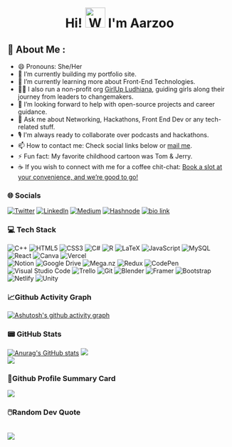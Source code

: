 <h1 align="center"> Hi! <img src="https://raw.githubusercontent.com/nixin72/nixin72/master/wave.gif" 
         alt="Waving hand animated gif"
         height="45"
         width="45" /> I'm Aarzoo</h1>


<h2>💫 About Me :</h2>

- 😄 Pronouns: She/Her
- 🔭 I’m currently building my portfolio site.
- 🌱 I’m currently learning more about Front-End Technologies.
- 👧🏽 I also run a non-profit org [GirlUp Ludhiana](https://girlupludhiana.vercel.app/), guiding girls 
along their journey from leaders to changemakers.
- 🤔 I’m looking forward to help with open-source projects and career guidance.
- 💬 Ask me about Networking, Hackathons, Front End Dev or any tech-related stuff.
- 🎙️ I'm always ready to collaborate over podcasts and hackathons.
- 📫 How to contact me: Check social links below or [mail me](mailto:sharma.aarzoo21@gmail.com).
- ⚡ Fun fact: My favorite childhood cartoon was Tom & Jerry.
- ☕ If you wish to connect with me for a coffee chit-chat: [Book a slot at your convenience, and we’re good to go!](https://topmate.io/aarzoosharma)  

<h3>🌐 Socials</h3>

<a href="https://twitter.com/coding_finesse" target="_blank"><img alt="Twitter" src="https://img.shields.io/badge/twitter-%231DA1F2.svg?&style=for-the-badge&logo=twitter&logoColor=white" /></a>
<a href="https://www.linkedin.com/in/aarzoo-sharma12" target="_blank"><img alt="LinkedIn" src="https://img.shields.io/badge/linkedin-%230077B5.svg?&style=for-the-badge&logo=linkedin&logoColor=white" /></a>
<a href='https://medium.com/@aarzoo-sharma' target="_blank"><img alt='Medium' src='https://img.shields.io/badge/MEDIUM-100000?style=for-the-badge&logo=Medium&logoColor=FFFFFF&labelColor=000000&color=000000'/></a>
<a href='https://hashnode.com/@aarzoo-sharma' target="_blank"><img alt='Hashnode' src='https://img.shields.io/badge/HASHNODE-100000?style=for-the-badge&logo=Hashnode&logoColor=3B82F0&labelColor=FFFFFF&color=FFFFFF'/></a>
<a href='https://bio.link/aarzoosharma' target="_blank"><img alt='bio link' src='https://img.shields.io/badge/All_Links-100000?style=for-the-badge&logo=bio link&logoColor=0B0202&labelColor=CD129B&color=CD129B'/></a>

<h3>💻 Tech Stack</h3>

![C++](https://img.shields.io/badge/c++-%2300599C.svg?style=for-the-badge&logo=c%2B%2B&logoColor=white)
![HTML5](https://img.shields.io/badge/html5-%23E34F26.svg?style=for-the-badge&logo=html5&logoColor=white)
![CSS3](https://img.shields.io/badge/css3-%231572B6.svg?style=for-the-badge&logo=css3&logoColor=white)
![C#](https://img.shields.io/badge/c%23-%23239120.svg?style=for-the-badge&logo=c-sharp&logoColor=white)
![R](https://img.shields.io/badge/r-%23276DC3.svg?style=for-the-badge&logo=r&logoColor=white) 
![LaTeX](https://img.shields.io/badge/latex-%23008080.svg?style=for-the-badge&logo=latex&logoColor=white)
![JavaScript](https://img.shields.io/badge/javascript-%23323330.svg?style=for-the-badge&logo=javascript&logoColor=%23F7DF1E)
![MySQL](https://img.shields.io/badge/mysql-%2300f.svg?style=for-the-badge&logo=mysql&logoColor=white) 
![React](https://img.shields.io/badge/react-%2320232a.svg?style=for-the-badge&logo=react&logoColor=%2361DAFB) 
![Canva](https://img.shields.io/badge/Canva-%2300C4CC.svg?style=for-the-badge&logo=Canva&logoColor=white)
![Vercel](https://img.shields.io/badge/vercel-%23000000.svg?style=for-the-badge&logo=vercel&logoColor=white)     
![Notion](https://img.shields.io/badge/Notion-%23000000.svg?style=for-the-badge&logo=notion&logoColor=white) 
![Google Drive](https://img.shields.io/badge/Google%20Drive-4285F4?style=for-the-badge&logo=googledrive&logoColor=white)
![Mega.nz](https://img.shields.io/badge/Mega-%23D90007.svg?style=for-the-badge&logo=Mega&logoColor=white)
![Redux](https://img.shields.io/badge/redux-%23593d88.svg?style=for-the-badge&logo=redux&logoColor=white)
![CodePen](https://img.shields.io/badge/CodePen-white?style=for-the-badge&logo=codepen&logoColor=black)
![Visual Studio Code](https://img.shields.io/badge/Visual%20Studio%20Code-0078d7.svg?style=for-the-badge&logo=visual-studio-code&logoColor=white)
![Trello](https://img.shields.io/badge/Trello-%23026AA7.svg?style=for-the-badge&logo=Trello&logoColor=white)
![Git](https://img.shields.io/badge/git-%23F05033.svg?style=for-the-badge&logo=git&logoColor=white)
![Blender](https://img.shields.io/badge/blender-%23F5792A.svg?style=for-the-badge&logo=blender&logoColor=white) 
![Framer](https://img.shields.io/badge/Framer-black?style=for-the-badge&logo=framer&logoColor=blue)
![Bootstrap](https://img.shields.io/badge/bootstrap-%23563D7C.svg?style=for-the-badge&logo=bootstrap&logoColor=white)
![Netlify](https://img.shields.io/badge/netlify-%23000000.svg?style=for-the-badge&logo=netlify&logoColor=#00C7B7)
![Unity](https://img.shields.io/badge/unity-%23000000.svg?style=for-the-badge&logo=unity&logoColor=white)

<h3>📈Github Activity Graph</h3>

[![Ashutosh's github activity graph](https://activity-graph.herokuapp.com/graph?username=coding-finesse&theme=radical)](https://github.com/ashutosh00710/github-readme-activity-graph)

<h3>📟 GitHub Stats</h3>

[![Anurag's GitHub stats](https://github-readme-stats.vercel.app/api?username=coding-finesse&theme=radical&show_icons=true)](https://github.com/anuraghazra/github-readme-stats)
![](https://github-readme-streak-stats.herokuapp.com/?user=coding-finesse&theme=radical&hide_border=false)<br/>
![](https://github-readme-stats.vercel.app/api/top-langs/?username=coding-finesse&theme=radical&hide_border=false&include_all_commits=false&count_private=false&layout=compact)

<h3>📃Github Profile Summary Card</h3>

![](http://github-profile-summary-cards.vercel.app/api/cards/profile-details?username=coding-finesse&theme=radical)

<h3>🖱️Random Dev Quote</h3>

![](https://quotes-github-readme.vercel.app/api?type=horizontal&theme=radical)
---
